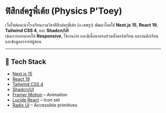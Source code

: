 # ฟิสิกส์ครูพี่เต้ย (Physics P'Toey)

เว็บไซต์แนะนำโรงเรียนกวดวิชาฟิสิกส์ครูพี่เต้ย (อ.เชษฐา) พัฒนาโดยใช้ **Next.js 15**, **React 19**, **Tailwind CSS 4**, และ **Shadcn/UI**  
เน้นการออกแบบให้ **Responsive**, ใช้งานง่าย และมีเนื้อหาครบถ้วนทั้งคอร์สเรียน ผลงานนักเรียน และข้อมูลอาจารย์ผู้สอน

---

## 🚀 Tech Stack

- [Next.js 15](https://nextjs.org/)
- [React 19](https://react.dev/)
- [Tailwind CSS 4](https://tailwindcss.com/)
- [Shadcn/UI](https://ui.shadcn.com/)
- [Framer Motion](https://www.framer.com/motion/) – Animation
- [Lucide React](https://lucide.dev/) – Icon set
- [Radix UI](https://www.radix-ui.com/) – Accessible primitives
